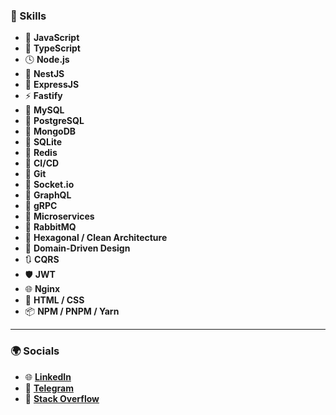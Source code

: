 ### 🚀 Skills
- 🌲 **JavaScript**
- 🔑 **TypeScript**
- 🕓 **Node.js**
- 🧱 **NestJS**
- 🚂 **ExpressJS**
- ⚡ **Fastify**
- 🐬 **MySQL**
- 🐘 **PostgreSQL**
- 🍃 **MongoDB**
- 💾 **SQLite**
- 🧠 **Redis**
- 🔁 **CI/CD**
- 🧬 **Git**
- 💬 **Socket.io**
- 🔮 **GraphQL**
- 📡 **gRPC**
- 🧩 **Microservices**
- 🐇 **RabbitMQ**
- 🧼 **Hexagonal / Clean Architecture**
- 🧠 **Domain-Driven Design**
- 🔃 **CQRS**
- 🛡️ **JWT**
- 🌐 **Nginx**
- 🎨 **HTML / CSS**
- 📦 **NPM / PNPM / Yarn**

---

### 🌍 Socials
- 🌐 [**LinkedIn**](https://linkedin.com/in/bahinkor)
- 💬 [**Telegram**](https://t.me/bahinkor)
- 🧠 [**Stack Overflow**](https://stackoverflow.com/users/23649905)
